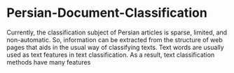 # Persian-Document-Classification
Currently, the classification subject of Persian articles is sparse, limited, and non-automatic. So, information can be extracted from the structure of web pages that aids in the usual way of classifying texts. Text words are usually used as text features in text classification. As a result, text classification methods have many features
